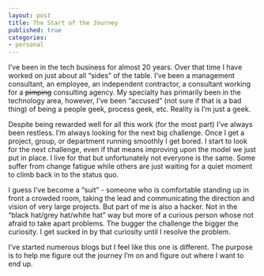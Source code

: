 ```yaml
---
layout: post
title: The Start of the Journey
published: true
categories: 
- personal
---
```

I’ve been in the tech business for almost 20 years. Over that time I have worked on just about all 
“sides” of the table. I’ve been a management consultant, an employee, an independent contractor, a 
consultant working for a <strike>pimping</strike> consulting agency. My specialty has primarily been 
in the technology area, however, I’ve been “accused” (not sure if that is a bad thing) of being a 
people geek, process geek, etc. Reality is I’m just a geek. 

Despite being rewarded well for all this work (for the most part) I’ve always been restless. I’m 
always looking for the next big challenge. Once I get a project, group, or department running smoothly 
I get bored. I start to look for the next challenge, even if that means improving upon the model we 
just put in place. I live for that but unfortunately not everyone is the same. Some suffer from change 
fatigue while others are just waiting for a quiet moment to climb back in to the status quo.

I guess I’ve become a “suit” - someone who is comfortable standing up in front a crowded room, taking
the lead and communicating the direction and vision of very large projects. But part of me is also a 
hacker. Not in the “black hat/grey hat/white hat” way but more of a curious person whose not afraid 
to take apart problems. The bugger the challenge the bigger the curiosity. I get sucked in by that 
curiosity until I resolve the problem.

I’ve started numerous blogs but I feel like this one is different. The purpose is to help me figure 
out the journey I’m on and figure out where I want to end up.

